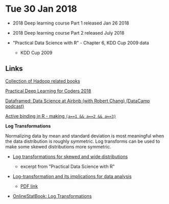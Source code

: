 # Tue 30 Jan 2018

- 2018 Deep learning course Part 1 released Jan 26 2018

- 2018 Deep learning course Part 2 released July 2018

- "Practical Data Science with R" - Chapter 6, KDD Cup 2009 data
    - KDD Cup 2009 

## Links

[Collection of Hadoop related books](https://github.com/anjijava16/HadoopRelatedBooks)

[Practical Deep Learning for Coders 2018](http://www.fast.ai/2018/01/26/v2-launch/)

[Dataframed: Data Science at Airbnb (with Robert Chang) (DataCamp podcast)](https://www.datacamp.com/community/podcast/data-science-airbnb)

[Active binding in R - making `(a==1 && a==2 && a==3)`](http://colinfay.me/active-binding-r-enigma/)

**Log Transformations**

Normalizing data by mean and standard deviation is most meaningful when the data distribution is roughly symmetric. Log transforms can be used to make some skewed distributions more symmetric.

- [Log transformations for skewed and wide distributions](https://www.r-statistics.com/2013/05/log-transformations-for-skewed-and-wide-distributions-from-practical-data-science-with-r/)
    - excerpt from "Practical Data Science with R"

- [Log-transformation and its implications for data analysis](https://www.ncbi.nlm.nih.gov/pmc/articles/PMC4120293/)
    - [PDF link](https://www.ncbi.nlm.nih.gov/pmc/articles/PMC4120293/pdf/sap-26-02-105.pdf)

- [OnlineStatBook: Log Transformations](http://onlinestatbook.com/2/transformations/log.html)